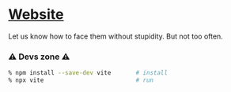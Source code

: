 # [Website](https://antoinemeyer5.github.io/)
Let us know how to face them without stupidity. But not too often.



### ⚠️ Devs zone ⚠️

```bash
% npm install --save-dev vite       # install
% npx vite                          # run
```
